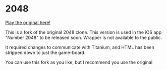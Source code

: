 # 2048

[Play the original here!](http://gabrielecirulli.github.io/2048/)

This is a fork of the original 2048 clone. This version is used in the iOS app "Number 2048" to be released soon. Wrapper is not available to the public.

It required changes to communicate with Titanium, and HTML has been stripped down to just the game-board.

You can use this fork as you like, but I recommend you use the original
